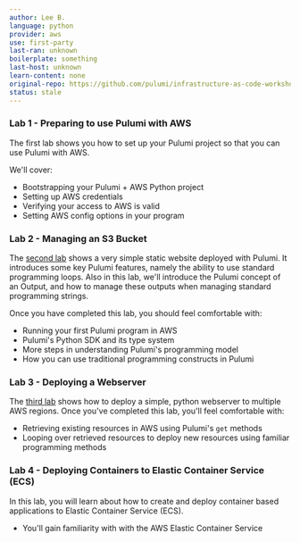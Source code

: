 ```yaml
---
author: Lee B.
language: python
provider: aws
use: first-party
last-ran: unknown
boilerplate: something
last-host: unknown
learn-content: none
original-repo: https://github.com/pulumi/infrastructure-as-code-workshop/tree/master/labs/aws/pulumi-in-practice/python
status: stale
---
```

### Lab 1 - Preparing to use Pulumi with AWS

The first lab shows you how to set up your Pulumi project so that you can use Pulumi with AWS.

We'll cover:

  - Bootstrapping your Pulumi + AWS Python project
  - Setting up AWS credentials
  - Verifying your access to AWS is valid
  - Setting AWS config options in your program

### Lab 2 - Managing an S3 Bucket

The [second lab](./lab-02/README.md) shows a very simple static website deployed with Pulumi. It introduces some key Pulumi features, namely the ability to use standard programming loops. Also in this lab, we'll introduce the Pulumi concept of an Output, and how to manage these outputs when managing standard programming strings.

Once you have completed this lab, you should feel comfortable with:

 - Running your first Pulumi program in AWS
 - Pulumi's Python SDK and its type system
 - More steps in understanding Pulumi's programming model
 - How you can use traditional programming constructs in Pulumi

### Lab 3 - Deploying a Webserver

The [third lab](./lab-03/README.md) shows how to deploy a simple, python webserver to multiple AWS regions. Once you've completed this lab, you'll feel comfortable with:

 - Retrieving existing resources in AWS using Pulumi's `get` methods
 - Looping over retrieved resources to deploy new resources using familiar programming methods

### Lab 4 - Deploying Containers to Elastic Container Service (ECS)

In this lab, you will learn about how to create and deploy container based applications to Elastic Container Service (ECS).

  - You'll gain familiarity with with the AWS Elastic Container Service
